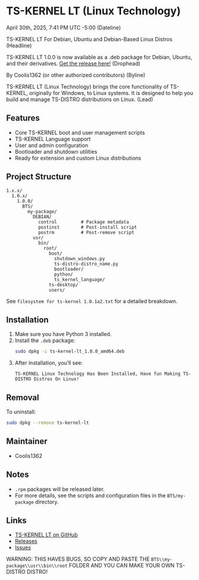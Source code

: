 <!-- filepath: c:\Users\tadeo\OneDrive\Documents\GitHub\TS-NETWORK\SECTIONS\TS-KENREL NEWS\NEWS\NEWS 4-30-2025 2\TS-KERNEL-LT-README.md -->
# TS-KERNEL LT (Linux Technology)

April 30th, 2025, 7:41 PM UTC -5:00 (Dateline)

TS-KERNEL LT For Debian, Ubuntu and Debian-Based Linux Distros (Headline)

TS-KERNEL LT 1.0.0 is now available as a .deb package for Debian, Ubuntu, and their derivatives. [Get the release here!](https://github.com/Coolis1362/TS-KERNEL-LT) (Drophead)

By Coolis1362 (or other authorized contributors) (Byline)

TS-KERNEL LT (Linux Technology) brings the core functionality of TS-KERNEL, originally for Windows, to Linux systems. It is designed to help you build and manage TS-DISTRO distributions on Linux. (Lead)

## Features

- Core TS-KERNEL boot and user management scripts
- TS-KERNEL Language support
- User and admin configuration
- Bootloader and shutdown utilities
- Ready for extension and custom Linux distributions

## Project Structure

```
1.x.x/
  1.0.x/
    1.0.0/
      BTS/
        my-package/
          DEBIAN/
            control         # Package metadata
            postinst        # Post-install script
            postrm          # Post-remove script
          usr/
            bin/
              root/
                boot/
                  shutdown_windows.py
                  ts-distro-distro_name.py
                  bootloader/
                  python/
                  ts_kernel_language/
                ts-desktop/
                users/
```

See `filesystem for ts-kernel 1.0.1a2.txt` for a detailed breakdown.

## Installation

1. Make sure you have Python 3 installed.
2. Install the `.deb` package:
   ```sh
   sudo dpkg -i ts-kernel-lt_1.0.0_amd64.deb
   ```
3. After installation, you’ll see:
   ```
   TS-KERNEL Linux Technology Has Been Installed, Have fun Making TS-DISTRO Distros On Linux!
   ```

## Removal

To uninstall:
```sh
sudo dpkg --remove ts-kernel-lt
```

## Maintainer

- Coolis1362

## Notes

- `.rpm` packages will be released later.
- For more details, see the scripts and configuration files in the `BTS/my-package` directory.

## Links

- [TS-KERNEL LT on GitHub](https://github.com/Coolis1362/TS-KERNEL-LT)
- [Releases](https://github.com/Coolis1362/TS-KERNEL-LT/releases)
- [Issues](https://github.com/Coolis1362/TS-KERNEL-LT/issues)

WARNING: THIS HAVES BUGS, SO COPY AND PASTE THE `BTS\\my-package\\usr\\bin\\root` FOLDER AND YOU CAN MAKE YOUR OWN TS-DISTRO DISTRO!